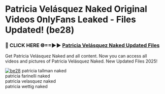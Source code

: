 # Patricia Velásquez Naked Original Videos 0nlyFans Leaked - Files Updated! (be28)

<h3>🔴 CLICK HERE 🌐==►► <a href="https://tinyurl.com/up5wt9bj" rel="nofollow">Patricia Velásquez Naked Updated Files</a></h3>

Get Patricia Velásquez Naked and all content. Now you can access all videos and pictures of Patricia Velásquez Naked. New Updated Files 2025!

[![be28](https://i.imgur.com/ABiUzMV.gif)](https://tinyurl.com/up5wt9bj)
patricia tallman naked<br>
patricia farinelli naked<br>
patricia velasquez naked<br>
patricia wettig naked
